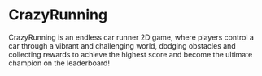 # CrazyRunning
CrazyRunning is an endless car runner 2D game, where players control a car through a vibrant and challenging world, dodging obstacles and collecting rewards to achieve the highest score and become the ultimate champion on the leaderboard!
